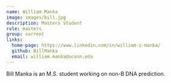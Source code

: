 ```yaml
---
name: William Manka
image: images/bill.jpg
description: Masters Student
role: masters
group: current
links:
  home-page: https://www.linkedin.com/in/william-s-manka/
  github: BillManka
  email: william.manka@uconn.edu 
---
```


Bill Manka is an M.S. student working on non-B DNA prediction.